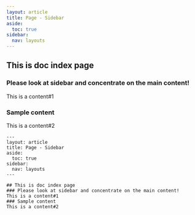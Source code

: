 ```yaml
---
layout: article
title: Page - Sidebar
aside:
  toc: true
sidebar:
  nav: layouts
---
```


## This is doc index page
<!--more-->

### Please look at sidebar and concentrate on the main content!
This is a content#1
### Sample content
This is a content#2

    ---
    layout: article
    title: Page - Sidebar
    aside:
      toc: true
    sidebar:
      nav: layouts
    ---

    ## This is doc index page
    ### Please look at sidebar and concentrate on the main content!
    This is a content#1
    ### Sample content
    This is a content#2
